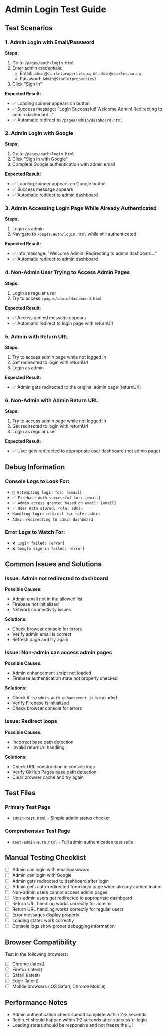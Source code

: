 # Admin Login Test Guide

## Test Scenarios

### 1. Admin Login with Email/Password
**Steps:**
1. Go to `/pages/auth/login.html`
2. Enter admin credentials:
   - Email: `admin@starletproperties.ug` or `admin@starlet.co.ug`
   - Password: `Admin@Starletproperties1`
3. Click "Sign In"

**Expected Result:**
- ✅ Loading spinner appears on button
- ✅ Success message: "Login Successful! Welcome Admin! Redirecting to admin dashboard..."
- ✅ Automatic redirect to `/pages/admin/dashboard.html`

### 2. Admin Login with Google
**Steps:**
1. Go to `/pages/auth/login.html`
2. Click "Sign in with Google"
3. Complete Google authentication with admin email

**Expected Result:**
- ✅ Loading spinner appears on Google button
- ✅ Success message appears
- ✅ Automatic redirect to admin dashboard

### 3. Admin Accessing Login Page While Already Authenticated
**Steps:**
1. Login as admin
2. Navigate to `/pages/auth/login.html` while still authenticated

**Expected Result:**
- ✅ Info message: "Welcome Admin! Redirecting to admin dashboard..."
- ✅ Automatic redirect to admin dashboard

### 4. Non-Admin User Trying to Access Admin Pages
**Steps:**
1. Login as regular user
2. Try to access `/pages/admin/dashboard.html`

**Expected Result:**
- ✅ Access denied message appears
- ✅ Automatic redirect to login page with returnUrl

### 5. Admin with Return URL
**Steps:**
1. Try to access admin page while not logged in
2. Get redirected to login with returnUrl
3. Login as admin

**Expected Result:**
- ✅ Admin gets redirected to the original admin page (returnUrl)

### 6. Non-Admin with Admin Return URL
**Steps:**
1. Try to access admin page while not logged in
2. Get redirected to login with returnUrl
3. Login as regular user

**Expected Result:**
- ✅ User gets redirected to appropriate user dashboard (not admin page)

## Debug Information

### Console Logs to Look For:
- `🔐 Attempting login for: [email]`
- `✅ Firebase Auth successful for: [email]`
- `✅ Admin access granted based on email: [email]`
- `✅ User data stored, role: admin`
- `Handling login redirect for role: admin`
- `Admin redirecting to admin dashboard`

### Error Logs to Watch For:
- `❌ Login failed: [error]`
- `❌ Google sign-in failed: [error]`

## Common Issues and Solutions

### Issue: Admin not redirected to dashboard
**Possible Causes:**
- Admin email not in the allowed list
- Firebase not initialized
- Network connectivity issues

**Solutions:**
- Check browser console for errors
- Verify admin email is correct
- Refresh page and try again

### Issue: Non-admin can access admin pages
**Possible Causes:**
- Admin enhancement script not loaded
- Firebase authentication state not properly checked

**Solutions:**
- Check if `js/admin-auth-enhancement.js` is included
- Verify Firebase is initialized
- Check browser console for errors

### Issue: Redirect loops
**Possible Causes:**
- Incorrect base path detection
- Invalid returnUrl handling

**Solutions:**
- Check URL construction in console logs
- Verify GitHub Pages base path detection
- Clear browser cache and try again

## Test Files

### Primary Test Page
- `admin-test.html` - Simple admin status checker

### Comprehensive Test Page
- `test-admin-auth.html` - Full admin authentication test suite

## Manual Testing Checklist

- [ ] Admin can login with email/password
- [ ] Admin can login with Google
- [ ] Admin gets redirected to dashboard after login
- [ ] Admin gets auto-redirected from login page when already authenticated
- [ ] Non-admin users cannot access admin pages
- [ ] Non-admin users get redirected to appropriate dashboard
- [ ] Return URL handling works correctly for admins
- [ ] Return URL handling works correctly for regular users
- [ ] Error messages display properly
- [ ] Loading states work correctly
- [ ] Console logs show proper debugging information

## Browser Compatibility

Test in the following browsers:
- [ ] Chrome (latest)
- [ ] Firefox (latest)
- [ ] Safari (latest)
- [ ] Edge (latest)
- [ ] Mobile browsers (iOS Safari, Chrome Mobile)

## Performance Notes

- Admin authentication check should complete within 2-3 seconds
- Redirect should happen within 1-2 seconds after successful login
- Loading states should be responsive and not freeze the UI
